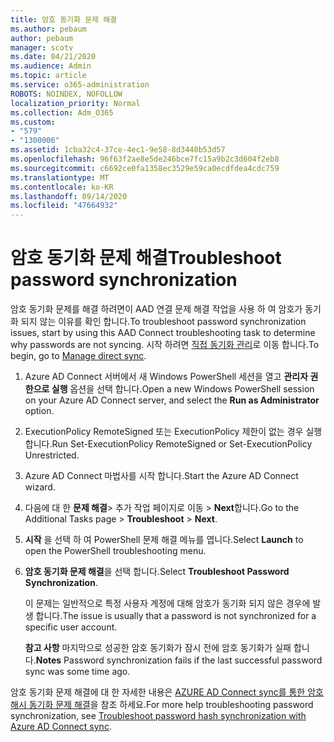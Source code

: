 ```yaml
---
title: 암호 동기화 문제 해결
ms.author: pebaum
author: pebaum
manager: scotv
ms.date: 04/21/2020
ms.audience: Admin
ms.topic: article
ms.service: o365-administration
ROBOTS: NOINDEX, NOFOLLOW
localization_priority: Normal
ms.collection: Adm_O365
ms.custom:
- "579"
- "1300006"
ms.assetid: 1cba32c4-37ce-4ec1-9e58-8d3440b53d57
ms.openlocfilehash: 96f63f2ae8e5de246bce7fc15a9b2c3d604f2eb8
ms.sourcegitcommit: c6692ce0fa1358ec3529e59ca0ecdfdea4cdc759
ms.translationtype: MT
ms.contentlocale: ko-KR
ms.lasthandoff: 09/14/2020
ms.locfileid: "47664932"
---
```

# <a name="troubleshoot-password-synchronization"></a><span data-ttu-id="c04dc-102">암호 동기화 문제 해결</span><span class="sxs-lookup"><span data-stu-id="c04dc-102">Troubleshoot password synchronization</span></span>

<span data-ttu-id="c04dc-103">암호 동기화 문제를 해결 하려면이 AAD 연결 문제 해결 작업을 사용 하 여 암호가 동기화 되지 않는 이유를 확인 합니다.</span><span class="sxs-lookup"><span data-stu-id="c04dc-103">To troubleshoot password synchronization issues, start by using this AAD Connect troubleshooting task to determine why passwords are not syncing.</span></span> <span data-ttu-id="c04dc-104">시작 하려면 [직접 동기화 관리](https://admin.microsoft.com/AdminPortal/Home#/dirsyncmanagement)로 이동 합니다.</span><span class="sxs-lookup"><span data-stu-id="c04dc-104">To begin, go to [Manage direct sync](https://admin.microsoft.com/AdminPortal/Home#/dirsyncmanagement).</span></span>  

1. <span data-ttu-id="c04dc-105">Azure AD Connect 서버에서 새 Windows PowerShell 세션을 열고 **관리자 권한으로 실행** 옵션을 선택 합니다.</span><span class="sxs-lookup"><span data-stu-id="c04dc-105">Open a new Windows PowerShell session on your Azure AD Connect server, and select the **Run as Administrator** option.</span></span>

2. <span data-ttu-id="c04dc-106">ExecutionPolicy RemoteSigned 또는 ExecutionPolicy 제한이 없는 경우 실행 합니다.</span><span class="sxs-lookup"><span data-stu-id="c04dc-106">Run Set-ExecutionPolicy RemoteSigned or Set-ExecutionPolicy Unrestricted.</span></span>

3. <span data-ttu-id="c04dc-107">Azure AD Connect 마법사를 시작 합니다.</span><span class="sxs-lookup"><span data-stu-id="c04dc-107">Start the Azure AD Connect wizard.</span></span>

4. <span data-ttu-id="c04dc-108">다음에 대 한 **문제 해결**> 추가 작업 페이지로 이동  >  **Next**합니다.</span><span class="sxs-lookup"><span data-stu-id="c04dc-108">Go to the Additional Tasks page > **Troubleshoot** > **Next**.</span></span>

5. <span data-ttu-id="c04dc-109">**시작** 을 선택 하 여 PowerShell 문제 해결 메뉴를 엽니다.</span><span class="sxs-lookup"><span data-stu-id="c04dc-109">Select **Launch** to open the PowerShell troubleshooting menu.</span></span>

6. <span data-ttu-id="c04dc-110">**암호 동기화 문제 해결**을 선택 합니다.</span><span class="sxs-lookup"><span data-stu-id="c04dc-110">Select **Troubleshoot Password Synchronization**.</span></span>

    <span data-ttu-id="c04dc-111">이 문제는 일반적으로 특정 사용자 계정에 대해 암호가 동기화 되지 않은 경우에 발생 합니다.</span><span class="sxs-lookup"><span data-stu-id="c04dc-111">The issue is usually that a password is not synchronized for a specific user account.</span></span>

    <span data-ttu-id="c04dc-112">**참고 사항** 마지막으로 성공한 암호 동기화가 잠시 전에 암호 동기화가 실패 합니다.</span><span class="sxs-lookup"><span data-stu-id="c04dc-112">**Notes** Password synchronization fails if the last successful password sync was some time ago.</span></span>

<span data-ttu-id="c04dc-113">암호 동기화 문제 해결에 대 한 자세한 내용은 [AZURE AD Connect sync를 통한 암호 해시 동기화 문제 해결](https://docs.microsoft.com/azure/active-directory/hybrid/tshoot-connect-password-hash-synchronization)을 참조 하세요.</span><span class="sxs-lookup"><span data-stu-id="c04dc-113">For more help troubleshooting password synchronization, see [Troubleshoot password hash synchronization with Azure AD Connect sync](https://docs.microsoft.com/azure/active-directory/hybrid/tshoot-connect-password-hash-synchronization).</span></span>
